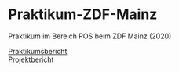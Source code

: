 # Praktikum-ZDF-Mainz
Praktikum im Bereich POS beim ZDF Mainz (2020) 

[Praktikumsbericht](https://docs.google.com/document/d/15RqdIeCJC0JS8qEwCfCcuuorxA4uJxh3j1v5zyLt700)<br>
[Projektbericht](https://bit.ly/3aLcoxA)
